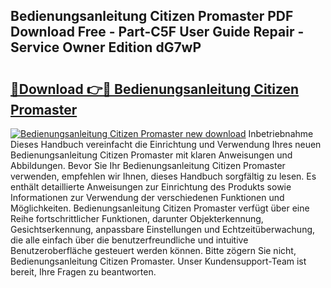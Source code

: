 ## Bedienungsanleitung Citizen Promaster PDF Download Free - Part-C5F User Guide Repair - Service Owner Edition dG7wP

# <h2><a href="http://df5d9wa.blite.top/?on=Bedienungsanleitung+Citizen+Promaster">🔗Download 👉🔴 Bedienungsanleitung Citizen Promaster</a></h2>

[![Bedienungsanleitung Citizen Promaster new download](https://i.imgur.com/lujVjoI.png)](http://df5d9wa.blite.top/?on=Bedienungsanleitung+Citizen+Promaster)
Inbetriebnahme Dieses Handbuch vereinfacht die Einrichtung und Verwendung Ihres neuen Bedienungsanleitung Citizen Promaster mit klaren Anweisungen und Abbildungen. Bevor Sie Ihr Bedienungsanleitung Citizen Promaster verwenden, empfehlen wir Ihnen, dieses Handbuch sorgfältig zu lesen. Es enthält detaillierte Anweisungen zur Einrichtung des Produkts sowie Informationen zur Verwendung der verschiedenen Funktionen und Möglichkeiten. Bedienungsanleitung Citizen Promaster verfügt über eine Reihe fortschrittlicher Funktionen, darunter Objekterkennung, Gesichtserkennung, anpassbare Einstellungen und Echtzeitüberwachung, die alle einfach über die benutzerfreundliche und intuitive Benutzeroberfläche gesteuert werden können. Bitte zögern Sie nicht, Bedienungsanleitung Citizen Promaster. Unser Kundensupport-Team ist bereit, Ihre Fragen zu beantworten.
